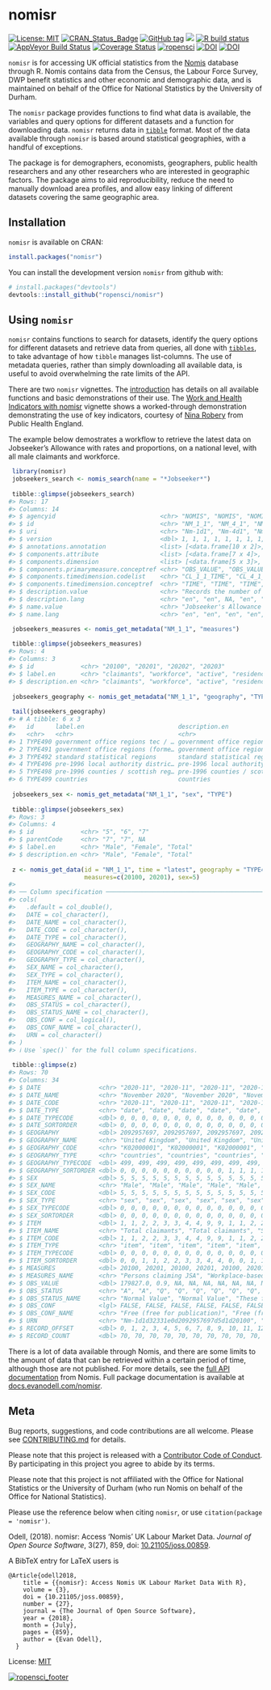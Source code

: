 
<!-- README.md is generated from README.Rmd. Please edit that file -->

# nomisr

<!-- badges: start -->

[![License:
MIT](https://img.shields.io/badge/License-MIT-blue.svg)](https://opensource.org/licenses/MIT)
[![CRAN\_Status\_Badge](https://www.r-pkg.org/badges/version/nomisr)](https://cran.r-project.org/package=nomisr)
[![GitHub
tag](https://img.shields.io/github/tag/ropensci/nomisr.svg)](https://github.com/ropensci/nomisr)
[![](https://cranlogs.r-pkg.org/badges/grand-total/nomisr)](https://cran.r-project.org/package=nomisr)
[![R build
status](https://github.com/ropensci/nomisr/workflows/R-CMD-check/badge.svg)](https://github.com/ropensci/nomisr/actions)
[![AppVeyor Build
Status](https://ci.appveyor.com/api/projects/status/github/evanodell/nomisr?branch=master&svg=true)](https://ci.appveyor.com/project/evanodell/nomisr)
[![Coverage
Status](https://img.shields.io/codecov/c/github/ropensci/nomisr/master.svg)](https://codecov.io/github/ropensci/nomisr?branch=master)
[![ropensci](https://badges.ropensci.org/190_status.svg)](https://github.com/ropensci/software-review/issues/190)
[![DOI](https://zenodo.org/badge/DOI/10.5281/zenodo.1157908.svg)](https://doi.org/10.5281/zenodo.1157908)
[![DOI](https://joss.theoj.org/papers/10.21105/joss.00859/status.svg)](https://doi.org/10.21105/joss.00859)
<!-- badges: end -->

`nomisr` is for accessing UK official statistics from the
[Nomis](https://www.nomisweb.co.uk/) database through R. Nomis contains
data from the Census, the Labour Force Survey, DWP benefit statistics
and other economic and demographic data, and is maintained on behalf of
the Office for National Statistics by the University of Durham.

The `nomisr` package provides functions to find what data is available,
the variables and query options for different datasets and a function
for downloading data. `nomisr` returns data in
[`tibble`](https://cran.r-project.org/package=tibble) format. Most of
the data available through `nomisr` is based around statistical
geographies, with a handful of exceptions.

The package is for demographers, economists, geographers, public health
researchers and any other researchers who are interested in geographic
factors. The package aims to aid reproducibility, reduce the need to
manually download area profiles, and allow easy linking of different
datasets covering the same geographic area.

## Installation

`nomisr` is available on CRAN:

``` r
install.packages("nomisr")
```

You can install the development version `nomisr` from github with:

``` r
# install.packages("devtools")
devtools::install_github("ropensci/nomisr")
```

## Using `nomisr`

`nomisr` contains functions to search for datasets, identify the query
options for different datasets and retrieve data from queries, all done
with [`tibbles`](https://tibble.tidyverse.org/), to take advantage of
how `tibble` manages list-columns. The use of metadata queries, rather
than simply downloading all available data, is useful to avoid
overwhelming the rate limits of the API.

There are two `nomisr` vignettes. The
[introduction](https://docs.evanodell.com/nomisr/articles/introduction.html)
has details on all available functions and basic demonstrations of their
use. The [Work and Health Indicators with
nomisr](https://docs.evanodell.com/nomisr/articles/introduction-to-work-and-health-nomis-indicators)
vignette shows a worked-through demonstration demonstrating the use of
key indicators, courtesy of [Nina Robery](https://github.com/ninarobery)
from Public Health England.

The example below demostrates a workflow to retrieve the latest data on
Jobseeker’s Allowance with rates and proportions, on a national level,
with all male claimants and workforce.

``` r
 library(nomisr)
 jobseekers_search <- nomis_search(name = "*Jobseeker*")
 
 tibble::glimpse(jobseekers_search)
#> Rows: 17
#> Columns: 14
#> $ agencyid                             <chr> "NOMIS", "NOMIS", "NOMIS", "NOMI…
#> $ id                                   <chr> "NM_1_1", "NM_4_1", "NM_8_1", "N…
#> $ uri                                  <chr> "Nm-1d1", "Nm-4d1", "Nm-8d1", "N…
#> $ version                              <dbl> 1, 1, 1, 1, 1, 1, 1, 1, 1, 1, 1,…
#> $ annotations.annotation               <list> [<data.frame[10 x 2]>, <data.fr…
#> $ components.attribute                 <list> [<data.frame[7 x 4]>, <data.fra…
#> $ components.dimension                 <list> [<data.frame[5 x 3]>, <data.fra…
#> $ components.primarymeasure.conceptref <chr> "OBS_VALUE", "OBS_VALUE", "OBS_V…
#> $ components.timedimension.codelist    <chr> "CL_1_1_TIME", "CL_4_1_TIME", "C…
#> $ components.timedimension.conceptref  <chr> "TIME", "TIME", "TIME", "TIME", …
#> $ description.value                    <chr> "Records the number of people cl…
#> $ description.lang                     <chr> "en", "en", NA, "en", "en", "en"…
#> $ name.value                           <chr> "Jobseeker's Allowance with rate…
#> $ name.lang                            <chr> "en", "en", "en", "en", "en", "e…

 jobseekers_measures <- nomis_get_metadata("NM_1_1", "measures")
 
 tibble::glimpse(jobseekers_measures)
#> Rows: 4
#> Columns: 3
#> $ id             <chr> "20100", "20201", "20202", "20203"
#> $ label.en       <chr> "claimants", "workforce", "active", "residence"
#> $ description.en <chr> "claimants", "workforce", "active", "residence"
 
 jobseekers_geography <- nomis_get_metadata("NM_1_1", "geography", "TYPE")
 
 tail(jobseekers_geography)
#> # A tibble: 6 x 3
#>   id      label.en                          description.en                      
#>   <chr>   <chr>                             <chr>                               
#> 1 TYPE490 government office regions tec / … government office regions tec / lec…
#> 2 TYPE491 government office regions (forme… government office regions (former i…
#> 3 TYPE492 standard statistical regions      standard statistical regions        
#> 4 TYPE496 pre-1996 local authority distric… pre-1996 local authority districts  
#> 5 TYPE498 pre-1996 counties / scottish reg… pre-1996 counties / scottish regions
#> 6 TYPE499 countries                         countries
 
 jobseekers_sex <- nomis_get_metadata("NM_1_1", "sex", "TYPE")
 
 tibble::glimpse(jobseekers_sex)
#> Rows: 3
#> Columns: 4
#> $ id             <chr> "5", "6", "7"
#> $ parentCode     <chr> "7", "7", NA
#> $ label.en       <chr> "Male", "Female", "Total"
#> $ description.en <chr> "Male", "Female", "Total"
 
 z <- nomis_get_data(id = "NM_1_1", time = "latest", geography = "TYPE499",
                     measures=c(20100, 20201), sex=5)
#> 
#> ── Column specification ────────────────────────────────────────────────────────
#> cols(
#>   .default = col_double(),
#>   DATE = col_character(),
#>   DATE_NAME = col_character(),
#>   DATE_CODE = col_character(),
#>   DATE_TYPE = col_character(),
#>   GEOGRAPHY_NAME = col_character(),
#>   GEOGRAPHY_CODE = col_character(),
#>   GEOGRAPHY_TYPE = col_character(),
#>   SEX_NAME = col_character(),
#>   SEX_TYPE = col_character(),
#>   ITEM_NAME = col_character(),
#>   ITEM_TYPE = col_character(),
#>   MEASURES_NAME = col_character(),
#>   OBS_STATUS = col_character(),
#>   OBS_STATUS_NAME = col_character(),
#>   OBS_CONF = col_logical(),
#>   OBS_CONF_NAME = col_character(),
#>   URN = col_character()
#> )
#> ℹ Use `spec()` for the full column specifications.
 
 tibble::glimpse(z)
#> Rows: 70
#> Columns: 34
#> $ DATE                <chr> "2020-11", "2020-11", "2020-11", "2020-11", "2020…
#> $ DATE_NAME           <chr> "November 2020", "November 2020", "November 2020"…
#> $ DATE_CODE           <chr> "2020-11", "2020-11", "2020-11", "2020-11", "2020…
#> $ DATE_TYPE           <chr> "date", "date", "date", "date", "date", "date", "…
#> $ DATE_TYPECODE       <dbl> 0, 0, 0, 0, 0, 0, 0, 0, 0, 0, 0, 0, 0, 0, 0, 0, 0…
#> $ DATE_SORTORDER      <dbl> 0, 0, 0, 0, 0, 0, 0, 0, 0, 0, 0, 0, 0, 0, 0, 0, 0…
#> $ GEOGRAPHY           <dbl> 2092957697, 2092957697, 2092957697, 2092957697, 2…
#> $ GEOGRAPHY_NAME      <chr> "United Kingdom", "United Kingdom", "United Kingd…
#> $ GEOGRAPHY_CODE      <chr> "K02000001", "K02000001", "K02000001", "K02000001…
#> $ GEOGRAPHY_TYPE      <chr> "countries", "countries", "countries", "countries…
#> $ GEOGRAPHY_TYPECODE  <dbl> 499, 499, 499, 499, 499, 499, 499, 499, 499, 499,…
#> $ GEOGRAPHY_SORTORDER <dbl> 0, 0, 0, 0, 0, 0, 0, 0, 0, 0, 1, 1, 1, 1, 1, 1, 1…
#> $ SEX                 <dbl> 5, 5, 5, 5, 5, 5, 5, 5, 5, 5, 5, 5, 5, 5, 5, 5, 5…
#> $ SEX_NAME            <chr> "Male", "Male", "Male", "Male", "Male", "Male", "…
#> $ SEX_CODE            <dbl> 5, 5, 5, 5, 5, 5, 5, 5, 5, 5, 5, 5, 5, 5, 5, 5, 5…
#> $ SEX_TYPE            <chr> "sex", "sex", "sex", "sex", "sex", "sex", "sex", …
#> $ SEX_TYPECODE        <dbl> 0, 0, 0, 0, 0, 0, 0, 0, 0, 0, 0, 0, 0, 0, 0, 0, 0…
#> $ SEX_SORTORDER       <dbl> 0, 0, 0, 0, 0, 0, 0, 0, 0, 0, 0, 0, 0, 0, 0, 0, 0…
#> $ ITEM                <dbl> 1, 1, 2, 2, 3, 3, 4, 4, 9, 9, 1, 1, 2, 2, 3, 3, 4…
#> $ ITEM_NAME           <chr> "Total claimants", "Total claimants", "Students o…
#> $ ITEM_CODE           <dbl> 1, 1, 2, 2, 3, 3, 4, 4, 9, 9, 1, 1, 2, 2, 3, 3, 4…
#> $ ITEM_TYPE           <chr> "item", "item", "item", "item", "item", "item", "…
#> $ ITEM_TYPECODE       <dbl> 0, 0, 0, 0, 0, 0, 0, 0, 0, 0, 0, 0, 0, 0, 0, 0, 0…
#> $ ITEM_SORTORDER      <dbl> 0, 0, 1, 1, 2, 2, 3, 3, 4, 4, 0, 0, 1, 1, 2, 2, 3…
#> $ MEASURES            <dbl> 20100, 20201, 20100, 20201, 20100, 20201, 20100, …
#> $ MEASURES_NAME       <chr> "Persons claiming JSA", "Workplace-based estimate…
#> $ OBS_VALUE           <dbl> 179827.0, 0.9, NA, NA, NA, NA, NA, NA, NA, NA, 17…
#> $ OBS_STATUS          <chr> "A", "A", "Q", "Q", "Q", "Q", "Q", "Q", "Q", "Q",…
#> $ OBS_STATUS_NAME     <chr> "Normal Value", "Normal Value", "These figures ar…
#> $ OBS_CONF            <lgl> FALSE, FALSE, FALSE, FALSE, FALSE, FALSE, FALSE, …
#> $ OBS_CONF_NAME       <chr> "Free (free for publication)", "Free (free for pu…
#> $ URN                 <chr> "Nm-1d1d32331e0d2092957697d5d1d20100", "Nm-1d1d32…
#> $ RECORD_OFFSET       <dbl> 0, 1, 2, 3, 4, 5, 6, 7, 8, 9, 10, 11, 12, 13, 14,…
#> $ RECORD_COUNT        <dbl> 70, 70, 70, 70, 70, 70, 70, 70, 70, 70, 70, 70, 7…
```

There is a lot of data available through Nomis, and there are some
limits to the amount of data that can be retrieved within a certain
period of time, although those are not published. For more details, see
the [full API documentation](https://www.nomisweb.co.uk/api/v01/help)
from Nomis. Full package documentation is available at
[docs.evanodell.com/nomisr](https://docs.evanodell.com/nomisr).

## Meta

Bug reports, suggestions, and code contributions are all welcome. Please
see
[CONTRIBUTING.md](https://github.com/ropensci/nomisr/blob/master/CONTRIBUTING.md)
for details.

Please note that this project is released with a [Contributor Code of
Conduct](https://github.com/ropensci/nomisr/blob/master/CODE_OF_CONDUCT.md).
By participating in this project you agree to abide by its terms.

Please note that this project is not affiliated with the Office for
National Statistics or the University of Durham (who run Nomis on behalf
of the Office for National Statistics).

Please use the reference below when citing `nomisr`, or use
`citation(package = 'nomisr')`.

Odell, (2018). nomisr: Access ‘Nomis’ UK Labour Market Data. *Journal of
Open Source Software*, 3(27), 859, doi:
[10.21105/joss.00859](https://doi.org/10.21105/joss.00859).

A BibTeX entry for LaTeX users is

    @Article{odell2018,
        title = {{nomisr}: Access Nomis UK Labour Market Data With R},
        volume = {3},
        doi = {10.21105/joss.00859},
        number = {27},
        journal = {The Journal of Open Source Software},
        year = {2018},
        month = {July},
        pages = {859},
        author = {Evan Odell},
      }

License:
[MIT](https://github.com/ropensci/nomisr/blob/master/LICENSE.md)

[![ropensci\_footer](https://ropensci.org/public_images/ropensci_footer.png)](https://ropensci.org)
